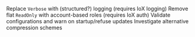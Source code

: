Replace `Verbose` with (structured?) logging (requires IoX logging)
Remove flat `ReadOnly` with account-based roles (requires IoX auth)
Validate configurations and warn on startup/refuse updates
Investigate alternative compression schemes
